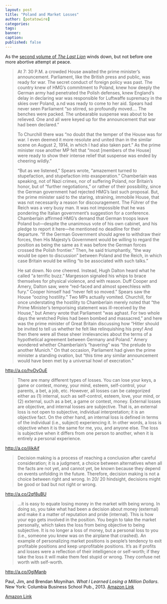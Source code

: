 ```yaml
---
layout: post
title: "Poland and Market Losses"
author: [potatowire]
categories: 
tags: 
banner: 
caption: 
published: false
---
```


As the [second volume of *The Last Lion*]() winds down, but not before one more abortive attempt at peace.

> At 7: 30 P.M. a crowded House awaited the prime minister’s announcement. Parliament, like the British press and public, was ready for war. The secret conduct of foreign policy was past. The country knew of HMG’s commitment to Poland, knew how deeply the German army had penetrated the Polish defenses, knew England’s delay in declaring war was responsible for Luftwaffe supremacy in the skies over Poland, a.nd was ready to come to her aid. Spears had never seen Parliament “so stirred, so profoundly moved…. The benches were packed. The unbearable suspense was about to be relieved. One and all were keyed up for the announcement that war had been declared.”
> 
> To Churchill there was “no doubt that the temper of the House was for war. I even deemed it more resolute and united than in the similar scene on August 2, 1914, in which I had also taken part.” As the prime minister rose another MP felt that “most [members of the House] were ready to show their intense relief that suspense was ended by cheering wildly.”
> 
> “But as we listened,” Spears wrote, “amazement turned to stupefaction, and stupefaction into exasperation.” Chamberlain was speaking, not of Nazi crimes, nor of suffering Poland, nor Britain’s honor, but of “further negotiations,” or rather of their possibility, since the German government had rejected HMG’s last such proposal. But, the prime minister said to the staring, straining, immobile House, that was not necessarily a reason for discouragement. The Führer of the Reich was a very busy man. It was not impossible that he was pondering the Italian government’s suggestion for a conference. Chamberlain affirmed HMG’s demand that German troops leave Poland but—despite the unanimous vote of his own cabinet, and his pledge to report it here—he mentioned no deadline for their departure. “If the German Government should agree to withdraw their forces, then His Majesty’s Government would be willing to regard the position as being the same as it was before the German forces crossed the Polish frontier.” Then, he said triumphantly, “the way would be open to discussion” between Poland and the Reich, in which case Britain would be willing “to be associated with such talks.”
> 
> He sat down. No one cheered. Instead, Hugh Dalton heard what he called “a terrific buzz.” Margesson signaled his whips to brace themselves for physical violence, and with reason. Duff Cooper and Amery, Dalton saw, were “red-faced and almost speechless with fury.” Cooper himself had “never felt so moved.” Spears saw the House “oozing hostility.” Two MPs actually vomited. Churchill, for once understating the hostility to Chamberlain merely noted that “the Prime Minister’s temporising statement was ill-received by the House,” but Amery wrote that Parliament “was aghast. For two whole days the wretched Poles had been bombed and massacred,” and here was the prime minister of Great Britain discussing how “Hitler should be invited to tell us whether he felt like relinquishing his prey! And then there were all these sheer irrelevancies about the terms of a hypothetical agreement between Germany and Poland.” Amery wondered whether Chamberlain’s “havering” was “the prelude to another Munich.” On that occasion, Parliament had given the prime minister a standing ovation, but “this time any similar announcement would have been met by a universal howl of execration.”

http://a.co/hvDvOuE

> There are many different types of losses. You can lose your keys, a game or contest, money, your mind, esteem, self-control, your parents, a bet, a job, etc. However, all losses can be categorized either as (1) internal, such as self-control, esteem, love, your mind, or (2) external, such as a bet, a game or contest, money. External losses are objective, and internal losses are subjective. That is, an external loss is not open to subjective, individual interpretation; it is an objective fact. On the other hand, an internal loss is defined in terms of the individual (i.e., subject) experiencing it. In other words, a loss is objective when it is the same for me, you, and anyone else. The loss is subjective when it differs from one person to another, when it is entirely a personal experience.

http://a.co/jlikAif

> Decision making is a process of reaching a conclusion after careful consideration; it is a judgment, a choice between alternatives when all the facts are not yet, and cannot yet, be known because they depend on events unfolding in the future. Therefore, decision making is not a choice between right and wrong. In 20/ 20 hindsight, decisions might be good or bad but not right or wrong.

http://a.co/2qf8uBU

> ...it is easy to equate losing money in the market with being wrong. In doing so, you take what had been a decision about money (external) and make it a matter of reputation and pride (internal). This is how your ego gets involved in the position. You begin to take the market personally, which takes the loss from being objective to being subjective. It is no longer a loss of money, but a personal loss to you (i.e., someone you knew was on the airplane that crashed). An example of personalizing market positions is people’s tendency to exit profitable positions and keep unprofitable positions. It’s as if profits and losses were a reflection of their intelligence or self-worth; if they take the loss it will make them feel stupid or wrong. They confuse net worth with self-worth.

http://a.co/0gIManb

[^1]: Manchester, William. *The Last Lion: Winston Spencer Churchill Alone 1932-1940*. Boston: Little, Brown & Co., 1988. p.366. [Amazon Link]()

Paul, Jim, and Brendan Moynihan. *What I Learned Losing a Million Dollars*. New York: Columbia Business School Pub., 2013. [Amazon Link]()

[Amazon Link]()